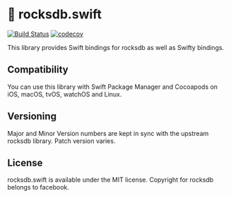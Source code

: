 # :rocket: rocksdb.swift

[![Build Status](https://travis-ci.com/Ybrin/rocksdb.swift.svg?branch=master)](https://travis-ci.com/Ybrin/rocksdb.swift)
[![codecov](https://codecov.io/gh/Ybrin/rocksdb.swift/branch/master/graph/badge.svg)](https://codecov.io/gh/Ybrin/rocksdb.swift)

This library provides Swift bindings for rocksdb as well as Swifty bindings.

## Compatibility

You can use this library with Swift Package Manager and Cocoapods on iOS, macOS, tvOS, watchOS and Linux.

## Versioning

Major and Minor Version numbers are kept in sync with the upstream rocksdb library. Patch version varies.

## License

rocksdb.swift is available under the MIT license. Copyright for rocksdb belongs to facebook.
